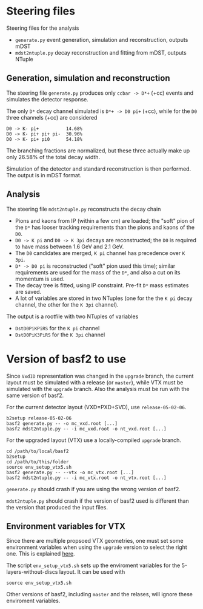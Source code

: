 # Steering files
Steering files for the analysis
 - `generate.py` event generation, simulation and reconstruction, outputs mDST
 - `mdst2ntuple.py` decay reconstruction and fitting from mDST, outputs NTuple

## Generation, simulation and reconstruction
The steering file `generate.py` produces only `ccbar -> D*+` (+cc) events and
simulates the detector response.

The only `D*` decay channel simulated is `D*+ -> D0 pi+` (+cc), while for the
`D0` three channels (+cc) are considered
```
D0 -> K- pi+          14.68%
D0 -> K- pi+ pi+ pi-  30.96%
D0 -> K- pi+ pi0      54.18%
```
The branching fractions are normalized, but these three actually make up only
26.58% of the total decay width.

Simulation of the detector and standard reconstruction is then performed. The
output is in mDST format.

## Analysis
The steering file `mdst2ntuple.py` reconstructs the decay chain
 - Pions and kaons from IP (within a few cm) are loaded; the "soft" pion of the
   `D*` has looser tracking requirements than the pions and kaons of the `D0`.
 - `D0 -> K pi` and `D0 -> K 3pi` decays are reconstructed; the `D0`
   is required to have mass between 1.6 GeV and 2.1 GeV.
 - The `D0` candidates are merged, `K pi` channel has precedence over `K 3pi`.
 - `D* -> D0 pi` is reconstructed ("soft" pion used this time); similar
   requirements are used for the mass of the `D*`, and also a cut on its
   momentum is used.
 - The decay tree is fitted, using IP constraint. Pre-fit `D*` mass estimates
   are saved.
 - A lot  of variables are stored in two NTuples (one for the the `K pi` decay
   channel, the other for the `K 3pi` channel).

The output is a rootfile with two NTuples of variables
 - `DstD0PiKPiRS` for the `K pi` channel
 - `DstD0PiK3PiRS` for the `K 3pi` channel

# Version of basf2 to use
Since `VxdID` representation was changed in the `upgrade` branch, the current
layout must be simulated with a release (or `master`), while VTX must be
simulated with the `upgrade` branch. Also the analysis must be run with the
same version of basf2.

For the current detector layout (VXD=PXD+SVD), use `release-05-02-06`.
```
b2setup release-05-02-06
basf2 generate.py -- -o mc_vxd.root [...]
basf2 mdst2ntuple.py -- -i mc_vxd.root -o nt_vxd.root [...]
```

For the upgraded layout (VTX) use a locally-compiled `upgrade` branch.
```
cd /path/to/local/basf2
b2setup
cd /path/to/this/folder
source env_setup_vtx5.sh
basf2 generate.py -- --vtx -o mc_vtx.root [...]
basf2 mdst2ntuple.py -- -i mc_vtx.root -o nt_vtx.root [...]
```

`generate.py` should crash if you are using the wrong version of basf2.

`mdst2ntuple.py` should crash if the version of basf2 used is different than
the version that produced the input files.

## Environment variables for VTX
Since there are multiple propsoed VTX geometries, one must set some environment
variables when using the `upgrade` version to select the right one. This is
explained [here](https://confluence.desy.de/display/BI/Full+simulation+effort).

The script `env_setup_vtx5.sh` sets up the enviroment variables for the
5-layers-without-discs layout. It can be used with
```
source env_setup_vtx5.sh
```

Other versions of basf2, including `master` and the relases, will ignore these
enviroment variables.
